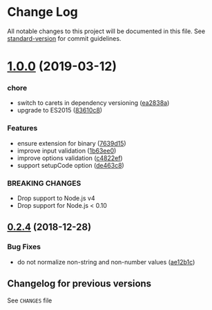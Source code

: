 # Change Log

All notable changes to this project will be documented in this file. See [standard-version](https://github.com/conventional-changelog/standard-version) for commit guidelines.

# [1.0.0](https://github.com/medikoo/find-requires/compare/v0.2.4...v1.0.0) (2019-03-12)

### chore

-   switch to carets in dependency versioning ([ea2838a](https://github.com/medikoo/find-requires/commit/ea2838a))
-   upgrade to ES2015 ([83610c8](https://github.com/medikoo/find-requires/commit/83610c8))

### Features

-   ensure extension for binary ([7639d15](https://github.com/medikoo/find-requires/commit/7639d15))
-   improve input validation ([1b63ee0](https://github.com/medikoo/find-requires/commit/1b63ee0))
-   improve options validation ([c4822ef](https://github.com/medikoo/find-requires/commit/c4822ef))
-   support setupCode option ([de463c8](https://github.com/medikoo/find-requires/commit/de463c8))

### BREAKING CHANGES

-   Drop support to Node.js v4
-   Drop support for Node.js < 0.10

<a name="0.2.4"></a>

## [0.2.4](https://github.com/medikoo/find-requires/compare/v0.2.3...v0.2.4) (2018-12-28)

### Bug Fixes

-   do not normalize non-string and non-number values ([ae12b1c](https://github.com/medikoo/find-requires/commit/ae12b1c))

## Changelog for previous versions

See `CHANGES` file
